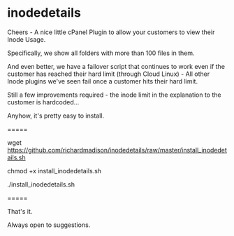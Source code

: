 # inodedetails

Cheers - A nice little cPanel Plugin to allow your customers to view their Inode Usage.

Specifically, we show all folders with more than 100 files in them.

And even better, we have a failover script that continues to work even if the customer has reached their hard limit (through Cloud Linux) - All other Inode plugins we've seen fail once a customer hits their hard limit.

Still a few improvements required - the inode limit in the explanation to the customer is hardcoded... 

Anyhow, it's pretty easy to install.

=====

wget https://github.com/richardmadison/inodedetails/raw/master/install_inodedetails.sh

chmod +x install_inodedetails.sh

./install_inodedetails.sh

=====

That's it.

Always open to suggestions.
